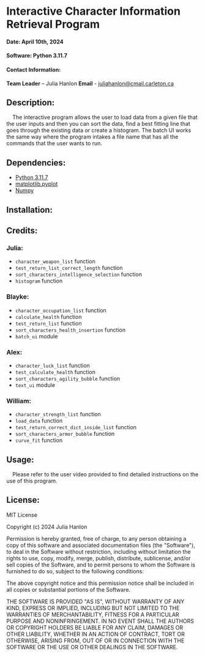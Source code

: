 # Interactive Character Information Retrieval Program
 #### Date: April 10th, 2024
 #### Software: Python 3.11.7 
 #### Contact Information: 
 __Team Leader__ – Julia Hanlon
 __Email__ - juliahanlon@cmail.carleton.ca

## Description:
&nbsp;&nbsp;&nbsp;&nbsp;The interactive program allows the user to load data from a given file that the user inputs and then you can sort the data, find a best fitting line that goes through the existing data or create a histogram. The batch UI works the same way where the program intakes a file name that has all the commands that the user wants to run.

## Dependencies:
- <a href="https://www.python.org/downloads/release/python-3117/" target="_blank">Python 3.11.7</a>
- <a href="https://matplotlib.org/3.5.3/api/_as_gen/matplotlib.pyplot.html" target="_blank">matplotlib.pyplot</a>
- <a href="https://numpy.org/" target="_blank">Numpy</a>

## Installation:

## Credits:
### Julia:
- `character_weapon_list` function
- `test_return_list_correct_length` function
- `sort_characters_intelligence_selection` function
- `histogram` function

### Blayke:
- `character_occupation_list` function
- `calculate_health` function
- `test_return_list` function
- `sort_characters_health_insertion` function
- `batch_ui` module

### Alex:
- `character_luck_list` function
- `test_calculate_health` function
- `sort_characters_agility_bubble` function
- `text_ui` module

### William:
- `character_strength_list` function
- `load_data` function
- `test_return_correct_dict_inside_list` function
- `sort_characters_armor_bubble` function
- `curve_fit` function

## Usage: 
&nbsp;&nbsp;&nbsp;&nbsp;Please refer to the user video provided to find detailed instructions on the use of this program.

## License: 
MIT License

Copyright (c) 2024 Julia Hanlon

Permission is hereby granted, free of charge, to any person obtaining a copy
of this software and associated documentation files (the "Software"), to deal
in the Software without restriction, including without limitation the rights
to use, copy, modify, merge, publish, distribute, sublicense, and/or sell
copies of the Software, and to permit persons to whom the Software is
furnished to do so, subject to the following conditions:

The above copyright notice and this permission notice shall be included in all
copies or substantial portions of the Software.

THE SOFTWARE IS PROVIDED "AS IS", WITHOUT WARRANTY OF ANY KIND, EXPRESS OR
IMPLIED, INCLUDING BUT NOT LIMITED TO THE WARRANTIES OF MERCHANTABILITY,
FITNESS FOR A PARTICULAR PURPOSE AND NONINFRINGEMENT. IN NO EVENT SHALL THE
AUTHORS OR COPYRIGHT HOLDERS BE LIABLE FOR ANY CLAIM, DAMAGES OR OTHER
LIABILITY, WHETHER IN AN ACTION OF CONTRACT, TORT OR OTHERWISE, ARISING FROM,
OUT OF OR IN CONNECTION WITH THE SOFTWARE OR THE USE OR OTHER DEALINGS IN THE
SOFTWARE.
